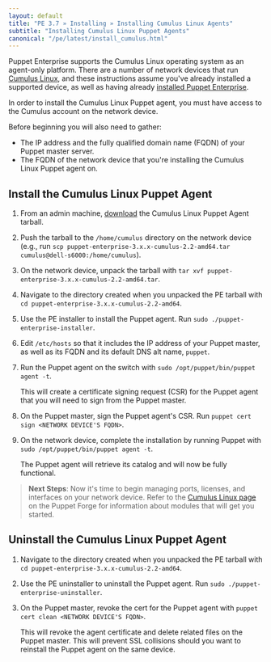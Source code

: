 ```yaml
---
layout: default
title: "PE 3.7 » Installing » Installing Cumulus Linux Agents"
subtitle: "Installing Cumulus Linux Puppet Agents"
canonical: "/pe/latest/install_cumulus.html"
---
```


Puppet Enterprise supports the Cumulus Linux operating system as an agent-only platform. There are a number of network devices that run [Cumulus Linux](http://cumulusnetworks.com/support/linux-hardware-compatibility-list/), and these instructions assume you've already installed a supported device, as well as having already [installed Puppet Enterprise](./install_basic.html).

In order to install the Cumulus Linux Puppet agent, you must have access to the Cumulus account on the network device.

Before beginning you will also need to gather:

- The IP address and the fully qualified domain name (FQDN) of your Puppet master server.
- The FQDN of the network device that you're installing the Cumulus Linux Puppet agent on. 

## Install the Cumulus Linux Puppet Agent

1. From an admin machine, [download][downloadpe] the Cumulus Linux Puppet Agent tarball. 
2. Push the tarball to the `/home/cumulus` directory on the network device (e.g., run `scp puppet-enterprise-3.x.x-cumulus-2.2-amd64.tar cumulus@dell-s6000:/home/cumulus`).  
3. On the network device, unpack the tarball with `tar xvf puppet-enterprise-3.x.x-cumulus-2.2-amd64.tar`.
4. Navigate to the directory created when you unpacked the PE tarball with `cd puppet-enterprise-3.x.x-cumulus-2.2-amd64`.
4. Use the PE installer to install the Puppet agent. Run `sudo ./puppet-enterprise-installer`.
5. Edit `/etc/hosts` so that it includes the IP address of your Puppet master, as well as its FQDN and its default DNS alt name, `puppet`.
6. Run the Puppet agent on the switch with `sudo /opt/puppet/bin/puppet agent -t`. 

   This will create a certificate signing request (CSR) for the Puppet agent that you will need to sign from the Puppet master. 

7. On the Puppet master, sign the Puppet agent's CSR. Run `puppet cert sign <NETWORK DEVICE'S FQDN>`. 
8. On the network device, complete the installation by running Puppet with `sudo /opt/puppet/bin/puppet agent -t`.

   The Puppet agent will retrieve its catalog and will now be fully functional.
   
> **Next Steps**: Now it's time to begin managing ports, licenses, and interfaces on your network device. Refer to the [Cumulus Linux page](https://forge.puppetlabs.com/cumuluslinux/) on the Puppet Forge for information about modules that will get you started. 
   
## Uninstall the Cumulus Linux Puppet Agent

1. Navigate to the directory created when you unpacked the PE tarball with `cd puppet-enterprise-3.x.x-cumulus-2.2-amd64`.
2. Use the PE uninstaller to uninstall the Puppet agent. Run `sudo ./puppet-enterprise-uninstaller`.  
3. On the Puppet master, revoke the cert for the Puppet agent with `puppet cert clean <NETWORK DEVICE'S FQDN>`. 

   This will revoke the agent certificate and delete related files on the Puppet master. This will prevent SSL collisions should you want to reinstall the Puppet agent on the same device. 



    






























[downloadpe]: https://puppetlabs.com/download-puppet-enterprise
